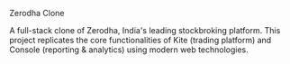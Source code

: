 Zerodha Clone

A full-stack clone of Zerodha, India's leading stockbroking platform. This project replicates the core functionalities of Kite (trading platform) and Console (reporting & analytics) using modern web technologies.

